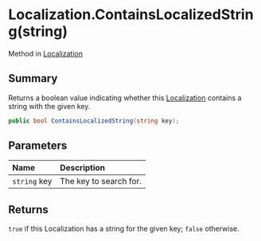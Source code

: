 # Localization.ContainsLocalizedString(string)

Method in [Localization](api/csharp/yarn.unity.localization.md)

## Summary


Returns a boolean value indicating whether this  <a href="yarn.unity.localization.md">Localization</a>  contains a string with the given key.


```csharp
public bool ContainsLocalizedString(string key);
```

## Parameters

|Name|Description|
|:---|:---|
|`string` key|The key to search for.|

## Returns

<code>true</code>  if this Localization has a string
for the given key;  <code>false</code>  otherwise.

